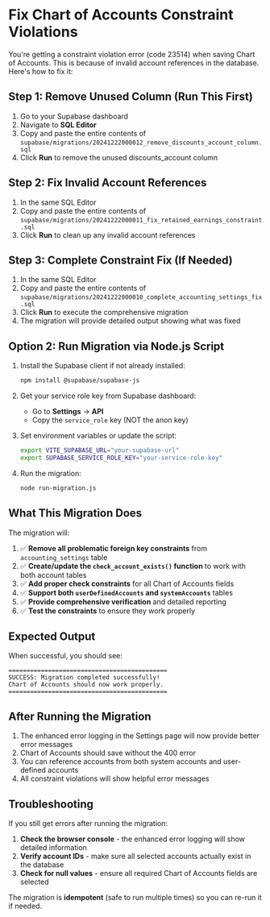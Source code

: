 # Fix Chart of Accounts Constraint Violations

You're getting a constraint violation error (code 23514) when saving Chart of Accounts. This is because of invalid account references in the database. Here's how to fix it:

## Step 1: Remove Unused Column (Run This First)

1. Go to your Supabase dashboard
2. Navigate to **SQL Editor**
3. Copy and paste the entire contents of `supabase/migrations/20241222000012_remove_discounts_account_column.sql`
4. Click **Run** to remove the unused discounts_account column

## Step 2: Fix Invalid Account References

1. In the same SQL Editor
2. Copy and paste the entire contents of `supabase/migrations/20241222000011_fix_retained_earnings_constraint.sql`
3. Click **Run** to clean up any invalid account references

## Step 3: Complete Constraint Fix (If Needed)

1. In the same SQL Editor
2. Copy and paste the entire contents of `supabase/migrations/20241222000010_complete_accounting_settings_fix.sql`
3. Click **Run** to execute the comprehensive migration
4. The migration will provide detailed output showing what was fixed

## Option 2: Run Migration via Node.js Script

1. Install the Supabase client if not already installed:
   ```bash
   npm install @supabase/supabase-js
   ```

2. Get your service role key from Supabase dashboard:
   - Go to **Settings** → **API**
   - Copy the `service_role` key (NOT the anon key)

3. Set environment variables or update the script:
   ```bash
   export VITE_SUPABASE_URL="your-supabase-url"
   export SUPABASE_SERVICE_ROLE_KEY="your-service-role-key"
   ```

4. Run the migration:
   ```bash
   node run-migration.js
   ```

## What This Migration Does

The migration will:

1. ✅ **Remove all problematic foreign key constraints** from `accounting_settings` table
2. ✅ **Create/update the `check_account_exists()` function** to work with both account tables
3. ✅ **Add proper check constraints** for all Chart of Accounts fields
4. ✅ **Support both `userDefinedAccounts` and `systemAccounts`** tables
5. ✅ **Provide comprehensive verification** and detailed reporting
6. ✅ **Test the constraints** to ensure they work properly

## Expected Output

When successful, you should see:
```
============================================
SUCCESS: Migration completed successfully!
Chart of Accounts should now work properly.
============================================
```

## After Running the Migration

1. The enhanced error logging in the Settings page will now provide better error messages
2. Chart of Accounts should save without the 400 error
3. You can reference accounts from both system accounts and user-defined accounts
4. All constraint violations will show helpful error messages

## Troubleshooting

If you still get errors after running the migration:

1. **Check the browser console** - the enhanced error logging will show detailed information
2. **Verify account IDs** - make sure all selected accounts actually exist in the database
3. **Check for null values** - ensure all required Chart of Accounts fields are selected

The migration is **idempotent** (safe to run multiple times) so you can re-run it if needed. 